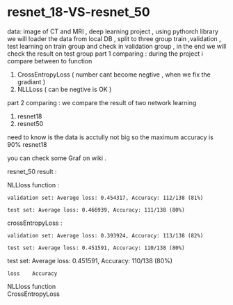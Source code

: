 # resnet_18-VS-resnet_50
data: image of CT and MRI , deep learning project , using pythorch library 
we will loader the data from local DB , split to three group train ,validation , test 
learning on train group and check in validation group , in the end we will check the result on test group 
part 1 comparing :
during the project i compare between to function 
1. CrossEntropyLoss ( number cant become negtive , when we fix the gradiant ) 
2. NLLLoss ( can be negtive is OK )

part 2 comparing :
we compare the result of two network learning 
1. resnet18 
2. resnet50 

need to know is the data is acctully not big so the maximum accuracy is 90%  resnet18 

you can check some Graf on wiki .


resnet_50 result :

  NLLloss function :

    validation set: Average loss: 0.454317, Accuracy: 112/138 (81%)

    test set: Average loss: 0.466939, Accuracy: 111/138 (80%)

  crossEntropyLoss : 
  
    validation set: Average loss: 0.393924, Accuracy: 113/138 (82%)

    test set: Average loss: 0.451591, Accuracy: 110/138 (80%)
    
   
test set: Average loss: 0.451591, Accuracy: 110/138 (80%)


	loss	Accuracy 
NLLloss function 	 	 
CrossEntropyLoss	 	 


